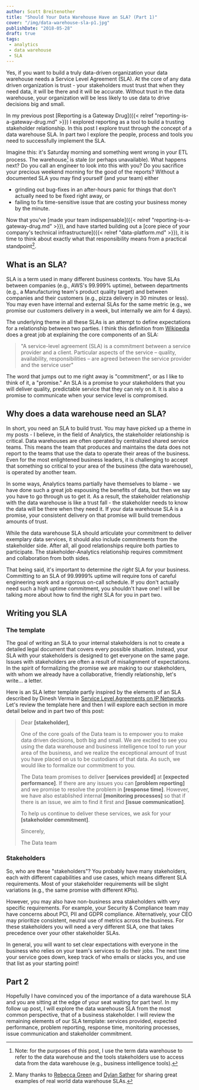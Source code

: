 ```yaml
---
author: Scott Breitenother
title: "Should Your Data Warehouse Have an SLA? (Part 1)"
cover: "/img/data-warehouse-sla-p1.jpg"
publishDate: "2018-05-28"
draft: true
tags: 
 - analytics
 - data warehouse
 - SLA
---
```


Yes, if you want to build a truly data-driven organization your data warehouse needs a Service Level Agreement (SLA). At the core of any data driven organization is trust - your stakeholders must trust that when they need data, it will be there and it will be accurate. Without trust in the data warehouse, your organization will be less likely to use data to drive decisions big and small.

In my previous post [Reporting is a Gateway Drug]({{< relref "reporting-is-a-gateway-drug.md" >}}) I explored reporting as a tool to build a trusting stakeholder relationship. In this post I explore trust through the concept of a data warehouse SLA. In part two I explore the people, process and tools you need to successfully implement the SLA.
<!--more-->

Imagine this: it's Saturday morning and something went wrong in your ETL process. The warehouse[^1] is stale (or perhaps unavailable). What happens next? Do you call an engineer to look into this with you? Do you sacrifice your precious weekend morning for the good of the reports? Without a documented SLA you may find yourself (and your team) either

* grinding out bug-fixes in an after-hours panic for things that don't actually need to be fixed right away, or
* failing to fix time-sensitive issue that are costing your business money by the minute.

Now that you've [made your team indispensable]({{< relref "reporting-is-a-gateway-drug.md" >}}), and have started building out a [core piece of your company's technical infrastructure]({{< relref "data-platform.md" >}}), it is time to think about exactly what that responsibility means from a practical standpoint[^2].

## What is an SLA?
SLA is a term used in many different business contexts. You have SLAs between companies (e.g., AWS's 99.999% uptime), between departments (e.g., a Manufacturing team's product quality target) and between companies and their customers (e.g., pizza delivery in 30 minutes or less). You may even have internal and external SLAs for the same metric (e.g., we promise our customers delivery in a week, but internally we aim for 4 days).

The underlying theme in all these SLAs is an attempt to define expectations for a relationship between two parties. I think this definition from [Wikipedia](https://en.wikipedia.org/wiki/Service-level_agreement) does a great job at explaining the core components of an SLA:

 >"A service-level agreement (SLA) is a commitment between a service provider and a client. Particular aspects of the service – quality, availability, responsibilities – are agreed between the service provider and the service user"

The word that jumps out to me right away is "commitment", or as I like to think of it, a "promise." An SLA is a promise to your stakeholders that you will deliver quality, predictable service that they can rely on it. It is also a promise to communicate when your service level is compromised.

## Why does a data warehouse need an SLA?
In short, you need an SLA to build trust. You may have picked up a theme in my posts - I believe, in the field of Analytics, the stakeholder relationship is critical. Data warehouses are often operated by centralized shared service teams. This means the team that produces and maintains the data does not report to the teams that use the data to operate their areas of the business. Even for the most enlightened business leaders, it is challenging to accept that something so critical to your area of the business (the data warehouse), is operated by another team.

In some ways, Analytics teams partially have themselves to blame - we have done such a great job espousing the benefits of data, but then we say you have to go through us to get it. As a result, the stakeholder relationship with the data warehouse is like a trust fall - the stakeholder needs to know the data will be there when they need it. If your data warehouse SLA is a promise, your consistent delivery on that promise will build tremendous amounts of trust.

While the data warehouse SLA should articulate your commitment to deliver exemplary data services, it should also include commitments from the stakeholder side. After all, all good relationships require both parties to participate. The stakeholder-Analytics relationship requires commitment and collaboration from both sides.

That being said, it's important to determine *the right* SLA for your business. Committing to an SLA of 99.9999% uptime will require tons of careful engineering work and a rigorous on-call schedule. If you don't actually need such a high uptime commitment, you shouldn't have one! I will be talking more about how to find the right SLA for you in part two.

## Writing you SLA

### The template
The goal of writing an SLA to your internal stakeholders is not to create a detailed legal document that covers every possible situation. Instead, your SLA with your stakeholders is designed to get everyone on the same page. Issues with stakeholders are often a result of misalignment of expectations. In the spirit of formalizing the promise we are making to our stakeholders, with whom we already have a collaborative, friendly relationship, let's write... a letter. 

Here is an SLA letter template partly inspired by the elements of an SLA described by Dinesh Verma in [Service Level Agreements on IP Networks](https://pdfs.semanticscholar.org/b526/8efaeac72624220bcdefa40cd44bf59aff90.pdf). Let's review the template here and then I will explore each section in more detail below and in part two of this post:

>Dear **[stakeholder]**,
>
>One of the core goals of the Data team is to empower you to make data driven decisions, both big and small. We are excited to see you using the data warehouse and business intelligence tool to run your area of the business, and we realize the exceptional amount of trust you have placed on us to be custodians of that data. As such, we would like to formalize our commitment to you. 
>
>The Data team promises to deliver **[services provided]** at **[expected performance]**. If there are any issues you can **[problem reporting]** and we promise to resolve the problem in **[response time]**. However, we have also established internal **[monitoring processes]** so that if there is an issue, we aim to find it first and **[issue communication]**.
>
>To help us continue to deliver these services, we ask for your **[stakeholder commitment]**.
>
>Sincerely,
>
>The Data team


### Stakeholders
So, who are these "stakeholders"? You probably have many stakeholders, each with different capabilities and use cases, which means different SLA requirements. Most of your stakeholder requirements will be slight variations (e.g., the same promise with different KPIs).

However, you may also have non-business area stakeholders with very specific requirements. For example, your Security & Compliance team may have concerns about PCI, PII and GDPR compliance. Alternatively, your CEO may prioritize consistent, neutral use of metrics across the business. For these stakeholders you will need a very different SLA, one that takes precedence over your other stakeholder SLAs.

In general, you will want to set clear expectations with everyone in the business who relies on your team's services to do their jobs. The next time your service goes down, keep track of who emails or slacks you, and use that list as your starting point!

## Part 2
Hopefully I have convinced you of the importance of a data warehouse SLA and you are sitting at the edge of your seat waiting for part two!. In my follow up post, I will explore the data warehouse SLA from the most common perspective, that of a business stakeholder. I will review the remaining elements of our SLA template: services provided, expected performance, problem reporting, response time, monitoring processes, issue communication and stakeholder commitment.

[^1]: Note: for the purposes of this post, I use the term data warehouse to refer to the data warehouse and the tools stakeholders use to access data from the data warehouse (e.g., business intelligence tools).
[^2]: Many thanks to [Rebecca Green](https://www.linkedin.com/in/rebecca-greene-31b98513/) and [Dylan Sather](https://www.linkedin.com/in/dylansather/) for sharing great examples of real world data warehouse SLAs.

